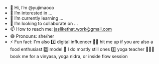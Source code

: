 - 👋 Hi, I’m @yujimaooo
- 👀 I’m interested in ...
- 🌱 I’m currently learning ...
- 💞️ I’m looking to collaborate on ...
- 📫 How to reach me: jaslikethat.work@gmail.com
- 😄 Pronouns: she/her
- ⚡ Fun fact: I'm also 1️⃣ digital influencer 🧋🍕 hit me up if you are also a food enthusiast 2️⃣ model 📸 I do mostly still ones 3️⃣ yoga teacher 🧘🏻‍♀️ book me for a vinyasa, yoga nidra, or inside flow session 

<!---
yujimaooo/yujimaooo is a ✨ special ✨ repository because its `README.md` (this file) appears on your GitHub profile.
You can click the Preview link to take a look at your changes.
--->
